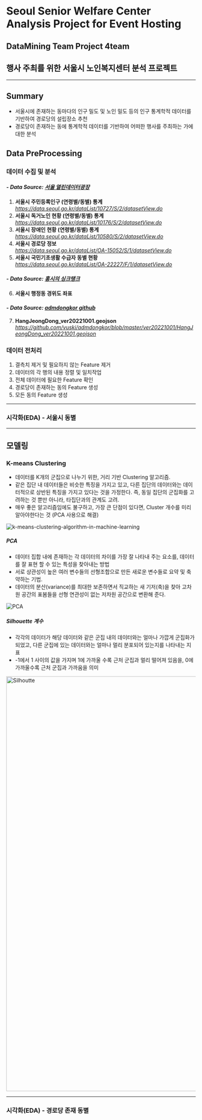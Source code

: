 # Seoul Senior Welfare Center Analysis Project for Event Hosting

## DataMining Team Project 4team

## 행사 주최를 위한 서울시 노인복지센터 분석 프로젝트

---

## Summary
- 서울시에 존재하는 동마다의 인구 밀도 및 노인 밀도 등의 인구 통계학적 데이터를 기반하여 경로당의 설립장소 추천
- 경로당이 존재하는 동에 통계학적 데이터를 기반하여 어떠한 행사를 주최하는 가에 대한 분석

## Data PreProcessing
### 데이터 수집 및 분석
#### - *Data Source: [서울 열린데이터광장](https://data.seoul.go.kr/)*
1. **서울시 주민등록인구 (연령별/동별) 통계**  
   *https://data.seoul.go.kr/dataList/10727/S/2/datasetView.do*
2. **서울시 독거노인 현황 (연령별/동별) 통계**  
   *https://data.seoul.go.kr/dataList/10176/S/2/datasetView.do*
3. **서울시 장애인 현황 (연령별/동별) 통계**  
   *https://data.seoul.go.kr/dataList/10580/S/2/datasetView.do*
4. **서울시 경로당 정보**  
   *https://data.seoul.go.kr/dataList/OA-15052/S/1/datasetView.do*
5. **서울시 국민기초생활 수급자 동별 현황**  
    *https://data.seoul.go.kr/dataList/OA-22227/F/1/datasetView.do*

#### - *Data Source: [홍시의 싱크탱크](https://kimhongsi.tistory.com/entry/%EA%B3%B5%EA%B0%84-%EC%9E%90%EB%A3%8C-%EC%84%9C%EC%9A%B8%EC%8B%9C-%ED%96%89%EC%A0%95%EB%8F%99-%EA%B2%BD%EC%9C%84%EB%8F%84-%EC%A2%8C%ED%91%9C)*
6.  **서울시 행정동 경위도 좌표**

#### - *Data Source: [admdongkor github](https://github.com/vuski/admdongkor)*
7.  **HangJeongDong_ver20221001.geojson**
  *https://github.com/vuski/admdongkor/blob/master/ver20221001/HangJeongDong_ver20221001.geojson*

### 데이터 전처리
1. 결측치 제거 및 필요하지 않는 Feature 제거
2. 데이터의 각 행의 내용 정렬 및 일치작업
3. 전체 데이터에 필요한 Feature 확인
4. 경로당이 존재하는 동의 Feature 생성
5. 모든 동의 Feature 생성

---

### 시각화(EDA) - 서울시 동별

---

## 모델링

### K-means Clustering
- 데이터를 K개의 군집으로 나누기 위한, 거리 기반 Clustering 알고리즘.
- 같은 집단 내 데이터들은 비슷한 특징을 가지고 있고, 다른 집단의 데이터와는 데이터적으로 상반된 특징을 가지고 있다는 것을 가정한다. 즉, 동일 집단의 군집화를 고려하는 것 뿐만 아니라, 타집단과의 관계도 고려.
- 매우 좋은 알고리즘임에도 불구하고, 가장 큰 단점이 있다면, Cluster 개수를 미리 알아야한다는 것 (PCA 사용으로 해결)

![k-means-clustering-algorithm-in-machine-learning](https://github.com/Kyle1113/DataMining_Project/assets/168116920/24b99b95-b08b-41a5-86db-f67d68b16c28)  

##### PCA
- 데이터 집합 내에 존재하는 각 데이터의 차이를 가장 잘 나타내 주는 요소를, 데이터를 잘 표현 할 수 있는 특성을 찾아내는 방법
- 서로 상관성이 높은 여러 변수들의 선형조합으로 만든 새로운 변수들로 요약 및 축약하는 기법.
- 데이터의 분산(variance)를 최대한 보존하면서 직교하는 새 기저(축)을 찾아 고차원 공간의 표봄들을 선형 연관성이 없는 저차원 공간으로 변환해 준다.

![PCA](https://github.com/Kyle1113/DataMining_Project/assets/168116920/fc54f5d2-6841-4059-b99f-26cc28168787)  

##### Silhouette 계수
- 각각의 데이터가 해당 데이터와 같은 군집 내의 데이터와는 얼마나 가깝게 군집화가 되었고, 다른 군집에 있는 데이터와는 얼마나 멀리 분포되어 있는지를 나타내는 지표
- -1에서 1 사이의 값을 가지며 1에 가까울 수록 근처 군집과 멀리 떨어져 있음을, 0에 가까울수록 근처 군집과 가까움을 의미

<img width="1100" alt="Silhoutte" src="https://github.com/Kyle1113/DataMining_Project/assets/168116920/9ce5728d-664e-4480-aece-842955dd954c">

---

### 시각화(EDA) - 경로당 존재 동별
